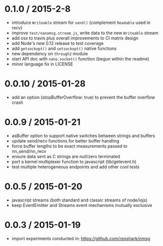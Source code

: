 0.1.0 / 2015-2-8
==================

* introduce `Writeable` stream for `send()` (complement `Readable` used in recv)
* improve `test/nanomsg.stream.js`, write data to the new `Writeable` stream
* add osx to travis plus overall improvements to CI matrix design
* add Node's new 0.12 release to test coverage
* add `getsockopt()` and `setsockopt()` native functions
* new dependency on `through2` module
* start API doc with `nano.socket()` function (begun within the readme)
* minor language fix in LICENSE

0.0.10 / 2015-01-28
==================

* add an option (stopBufferOverflow: true) to prevent the buffer overflow crash

0.0.9 / 2015-01-21
==================

 * asBuffer option to support native switches between strings and buffers
 * update send/recv functions for better buffer handling
 * force buffer lengths to be exact measurements passed to nn_send/nn_recv
 * ensure data sent as C strings are null/zero terminated
 * port a kernel multiplexer function to javascript (lib/getevent.h)
 * test multiple heterogeneous endpoints and add other cool tests

0.0.5 / 2015-01-20
==================

 * javascript streams (both standard and classic streams of node/iojs)
 * keep EventEmitter and Streams event mechanisms mutually exclusive

0.0.3 / 2015-01-19
==================

  * import experiments conducted in: https://github.com/reqshark/nmsg
